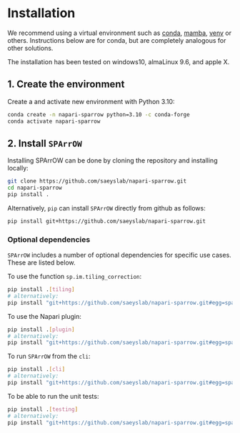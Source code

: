 # Installation

We recommend using a virtual environment such as [conda](https://docs.conda.io/projects/conda/en/latest/user-guide/install/index.html), [mamba](https://mamba.readthedocs.io/en/latest/index.html), [venv](https://docs.python.org/3/library/venv.html) or others. Instructions below are for conda, but are completely analogous for other solutions.

The installation has been tested on windows10, almaLinux 9.6, and apple X. 
## 1. Create the environment
Create a and activate new environment with Python 3.10:

```bash
conda create -n napari-sparrow python=3.10 -c conda-forge
conda activate napari-sparrow
```

## 2. Install `SPArrOW`
Installing SPArrOW can be done by cloning the repository and installing locally:

```bash
git clone https://github.com/saeyslab/napari-sparrow.git
cd napari-sparrow
pip install .
```

Alternatively, `pip` can install `SPArrOW` directly from github as follows:

```bash
pip install git+https://github.com/saeyslab/napari-sparrow.git
```

### Optional dependencies
`SPArrOW` includes a number of optional dependencies for specific use cases.
These are listed below.

To use the function `sp.im.tiling_correction`:
```bash
pip install .[tiling]
# alternatively:
pip install "git+https://github.com/saeyslab/napari-sparrow.git#egg=sparrow[tiling]"
```

To use the Napari plugin:
```bash
pip install .[plugin]
# alternatively:
pip install "git+https://github.com/saeyslab/napari-sparrow.git#egg=sparrow[plugin]"
```

To run `SPArrOW` from the `cli`:

```bash
pip install .[cli]
# alternatively:
pip install "git+https://github.com/saeyslab/napari-sparrow.git#egg=sparrow[cli]"
```

To be able to run the unit tests:

```bash
pip install .[testing]
# alternatively:
pip install "git+https://github.com/saeyslab/napari-sparrow.git#egg=sparrow[testing]"
```
